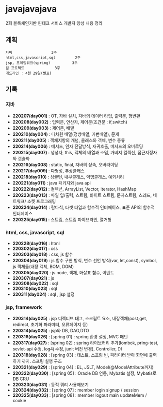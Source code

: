 # javajavajava
2회 블록체인기반 핀테크 서비스 개발자 양성 내용 정리

## 계획
	자바					3주
	html,css,javascript,sql			2주
	jsp, 프레임워크(spring)			3주
	팀 프로젝트				3주
	데드라인 : 4월 29일(발표)

## 기록
### 자바
- **220207(day001)**  : OT, 자바 설치, 자바의 데이터 타입, 출력문, 형변환  
- **220208(day002)**  : 입력문, 연산자, 제어문(조건문 : if,switch)  
- **220209(day003)**  : 제어문, 배열
- **220210(day004)**  : 다차원 배열(정방배열, 가변배열), 문제
- **220211(day005)**  : 객체지향의 개념, 클래스와 객체, 변수 종류 
- **220214(day006)**  : 메서드, 인자 전달방식, 재귀호출, 메서드의 오버로딩
- **220215(day007)**  : 생성자, this, 객체의 배열과 소멸, 가비지 컬렉션, 접근지정자와 캡슐화
- **220216(day008)**  : static, final, 자바의 상속, 오버라이딩
- **220217(day009)**  : 다형성, 추상클래스
- **220218(day010)**  : 싱글턴, 내부클래스, 익명클래스. 예외처리
- **220221(day011)**  : java 패키지와 java api
- **220222(day012)**  : 컬렉션, ArrayList, Vector, Iterator, HashMap
- **220223(day013)**  : 파일 입/출력, 스트림, 바이트 스트림, 문자스트림, 스레드, 네트워크/ 소켓 프로그래밍
- **220224(day014)**  : 람다식, 타겟 타입과 함수적 인터페이스, 표준 API의 함수적 인터페이스
- **220225(day015)**  : 스트림, 스트림 파이브라인, 열거형
### html, css, javascript, sql
- **220228(day016)**  : html
- **220302(day017)**  : css
- **220303(day018)**  : css, js 함수
- **220304(day019)**  : js 함수 구현 방식, 변수 선언 방식(var, let,const), symbol, js 객체들(내장 객체, BOM, DOM)
- **220305(day020)**  : js node, 객체, 화살표 함수, 이벤트
- **220307(day021)**  : js
- **220308(day022)**  : sql
- **220310(day023)**  : sql
- **220311(day024)**  : sql , jsp 설정
### jsp, framework
- **220314(day025)**  : jsp 디렉티브 태그, 스크립트 요소, 내장객체(post,get, redirect, 초기화 파라미터, 오류페이지 등)
- **220314(day025)**  : jsp와 DB, DAO,DTO
- **220316(day026)**  : [spring 01] : spring 환경 설정, MVC 패턴 
- **220317(day027)**  : [spring 02] : spring 라이브러리 추가(lombok, pring-test, sevlet-api 수정, log4j 수정, junit 버전 변경), Controller, DI 
- **220318(day028)**  : [spring 03] : 테스트, 스프링 빈, 파라미터 받아 화면에 출력하기 까지. 스프링 실행 구조
- **220321(day029)**  : [spring 04] : EL, JSLT, Model(@ModelAttribute까지)
- **220322(day030)**  : [spring 05] : Oracle DB 연동, Mybatis 설정, Mybatis로 DB CRU
- **220323(day031)**  : 동적 쿼리 사용해보기
- **220324(day032)**  : [spring 07] : member login signup / session
- **220325(day033)**  : [spring 08] : member logout main updateMem / cookie
